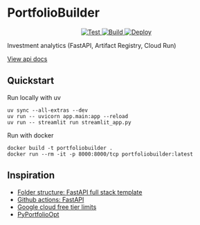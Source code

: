 # PortfolioBuilder

<p align="center">
<a href="https://github.com/yeungadrian/PortfolioBuilder/actions/workflows/test.yml?query=branch%3Amain+event%3Apush+" target="_blank">
    <img src="https://github.com/yeungadrian/PortfolioBuilder/actions/workflows/test.yml/badge.svg?branch=main&event=push" alt="Test">
</a>
<a href="https://github.com/yeungadrian/PortfolioBuilder/actions/workflows/build-push.yml?query=branch%3Amain" target="_blank">
    <img src="https://github.com/yeungadrian/PortfolioBuilder/actions/workflows/build-push.yml/badge.svg?branch=main" alt="Build">
</a>
<a href="https://github.com/yeungadrian/PortfolioBuilder/actions/workflows/deploy.yml?query=branch%3Amain" target="_blank">
    <img src="https://github.com/yeungadrian/PortfolioBuilder/actions/workflows/deploy.yml/badge.svg?branch=main" alt="Deploy">
</a>
</p>

Investment analytics (FastAPI, Artifact Registry, Cloud Run)

[View api docs](https://portfoliobuilder-jfv66mvjvq-ew.a.run.app/redoc)

## Quickstart
Run locally with uv
```
uv sync --all-extras --dev
uv run -- uvicorn app.main:app --reload
uv run -- streamlit run streamlit_app.py
```
Run with docker
```
docker build -t portfoliobuilder .
docker run --rm -it -p 8000:8000/tcp portfoliobuilder:latest
```

## Inspiration
- [Folder structure: FastAPI full stack template](https://github.com/tiangolo/full-stack-fastapi-template)
- [Github actions: FastAPI](https://github.com/tiangolo/fastapi/blob/master/.github/workflows/test.yml)
- [Google cloud free tier limits](https://cloud.google.com/free/docs/free-cloud-features#free-tier-usage-limits)
- [PyPortfolioOpt](https://pypi.org/project/pyportfolioopt/)

